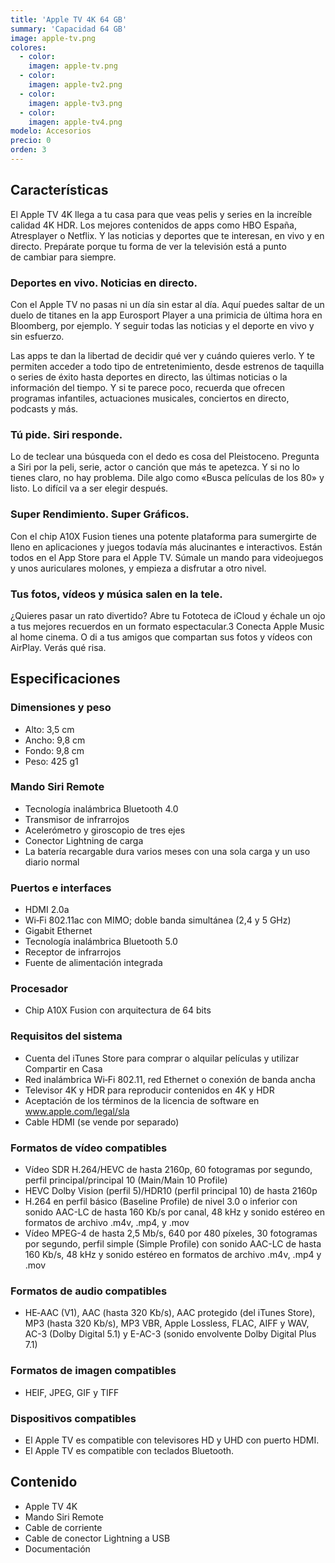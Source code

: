 ```yaml
---
title: 'Apple TV 4K 64 GB'
summary: 'Capacidad 64 GB'
image: apple-tv.png
colores:
  - color:
    imagen: apple-tv.png
  - color:
    imagen: apple-tv2.png
  - color:
    imagen: apple-tv3.png
  - color:
    imagen: apple-tv4.png
modelo: Accesorios
precio: 0
orden: 3
---
```


## Características

El Apple TV 4K llega a tu casa para que veas pelis y series en la increíble calidad 4K HDR. Los mejores contenidos de apps como HBO España, Atresplayer o Netflix. Y las noticias y deportes que te interesan, en vivo y en directo. Prepárate porque tu forma de ver la televisión está a punto de cambiar para siempre.

### Deportes en vivo. Noticias en directo.

Con el Apple TV no pasas ni un día sin estar al día. Aquí puedes saltar de un duelo de titanes en la app Eurosport Player a una primicia de última hora en Bloomberg, por ejemplo. Y seguir todas las noticias y el deporte en vivo y sin esfuerzo.

Las apps te dan la libertad de decidir qué ver y cuándo quieres verlo. Y te permiten acceder a todo tipo de entretenimiento, desde estrenos de taquilla o series de éxito hasta deportes en directo, las últimas noticias o la información del tiempo. Y si te parece poco, recuerda que ofrecen programas infantiles, actuaciones musicales, conciertos en directo, podcasts y más.

### Tú pide. Siri responde.

Lo de teclear una búsqueda con el dedo es cosa del Pleistoceno. Pregunta a Siri por la peli, serie, actor o canción que más te apetezca. Y si no lo tienes claro, no hay problema. Dile algo como «Busca películas de los 80» y listo. Lo difícil va a ser elegir después.

### Super Rendimiento. Super Gráficos.

Con el chip A10X Fusion tienes una potente plataforma para sumergirte de lleno en aplicaciones y juegos todavía más alucinantes e interactivos. Están todos en el App Store para el Apple TV. Súmale un mando para videojuegos y unos auriculares molones, y empieza a disfrutar a otro nivel.

### Tus fotos, vídeos y música salen en la tele.

¿Quieres pasar un rato divertido? Abre tu Fototeca de iCloud y échale un ojo a tus mejores recuerdos en un formato espectacular.3 Conecta Apple Music al home cinema. O di a tus amigos que compartan sus fotos y vídeos con AirPlay. Verás qué risa.

## Especificaciones

### Dimensiones y peso

  - Alto: 3,5 cm
  - Ancho: 9,8 cm
  - Fondo: 9,8 cm
  - Peso: 425 g1

### Mando Siri Remote

  - Tecnología inalámbrica Bluetooth 4.0
  - Transmisor de infrarrojos
  - Acelerómetro y giroscopio de tres ejes
  - Conector Lightning de carga
  - La batería recargable dura varios meses con una sola carga y un uso diario normal

### Puertos e interfaces

  - HDMI 2.0a
  - Wi‑Fi 802.11ac con MIMO; doble banda simultánea (2,4 y 5 GHz)
  - Gigabit Ethernet
  - Tecnología inalámbrica Bluetooth 5.0
  - Receptor de infrarrojos
  - Fuente de alimentación integrada

### Procesador

  - Chip A10X Fusion con arquitectura de 64 bits

### Requisitos del sistema

  - Cuenta del iTunes Store para comprar o alquilar películas y utilizar Compartir en Casa
  - Red inalámbrica Wi‑Fi 802.11, red Ethernet o conexión de banda ancha
  - Televisor 4K y HDR para reproducir contenidos en 4K y HDR
  - Aceptación de los términos de la licencia de software en www.apple.com/legal/sla
  - Cable HDMI (se vende por separado)

### Formatos de vídeo compatibles

  - Vídeo SDR H.264/HEVC de hasta 2160p, 60 fotogramas por segundo, perfil principal/principal 10 (Main/Main 10 Profile)
  - HEVC Dolby Vision (perfil 5)/HDR10 (perfil principal 10) de hasta 2160p
  - H.264 en perfil básico (Baseline Profile) de nivel 3.0 o inferior con sonido AAC-LC de hasta 160 Kb/s por canal, 48 kHz y sonido estéreo en formatos de archivo .m4v, .mp4, y .mov
  - Vídeo MPEG-4 de hasta 2,5 Mb/s, 640 por 480 píxeles, 30 fotogramas por segundo, perfil simple (Simple Profile) con sonido AAC-LC de hasta 160 Kb/s, 48 kHz y sonido estéreo en formatos de archivo .m4v, .mp4 y .mov

### Formatos de audio compatibles

  - HE‑AAC (V1), AAC (hasta 320 Kb/s), AAC protegido (del iTunes Store), MP3 (hasta 320 Kb/s), MP3 VBR, Apple Lossless, FLAC, AIFF y WAV, AC-3 (Dolby Digital 5.1) y E-AC-3 (sonido envolvente Dolby Digital Plus 7.1)

### Formatos de imagen compatibles

  - HEIF, JPEG, GIF y TIFF

### Dispositivos compatibles

  - El Apple TV es compatible con televisores HD y UHD con puerto HDMI.
  - El Apple TV es compatible con teclados Bluetooth.

## Contenido

  - Apple TV 4K
  - Mando Siri Remote
  - Cable de corriente
  - Cable de conector Lightning a USB
  - Documentación

